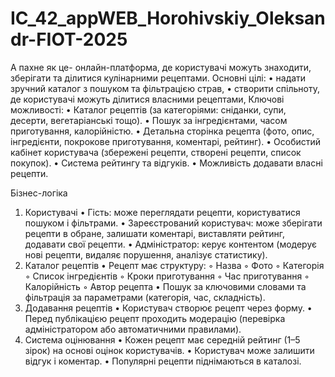 # IC_42_appWEB_Horohivskiy_Oleksandr-FIOT-2025
А пахне як це- онлайн-платформа, де користувачі можуть знаходити, зберігати та ділитися кулінарними рецептами.
Основні цілі:
    • надати зручний каталог з пошуком та фільтрацією страв,
    • створити спільноту, де користувачі можуть ділитися власними рецептами,
Ключові можливості:
    • Каталог рецептів (за категоріями: сніданки, супи, десерти, вегетаріанські тощо).
    • Пошук за інгредієнтами, часом приготування, калорійністю.
    • Детальна сторінка рецепта (фото, опис, інгредієнти, покрокове приготування, коментарі, рейтинг).
    • Особистий кабінет користувача (збережені рецепти, створені рецепти, список покупок).
    • Система рейтингу та відгуків.
    • Можливість додавати власні рецепти.

 Бізнес-логіка
1. Користувачі
    • Гість: може переглядати рецепти, користуватися пошуком і фільтрами.
    • Зареєстрований користувач: може зберігати рецепти в обране, залишати коментарі, виставляти рейтинг, додавати свої рецепти.
    • Адміністратор: керує контентом (модерує нові рецепти, видаляє порушення, аналізує статистику).
2. Каталог рецептів
    • Рецепт має структуру:
        ◦ Назва
        ◦ Фото
        ◦ Категорія
        ◦ Список інгредієнтів
        ◦ Кроки приготування
        ◦ Час приготування
        ◦ Калорійність
        ◦ Автор рецепта
    • Пошук за ключовими словами та фільтрація за параметрами (категорія, час, складність).
3. Додавання рецептів
    • Користувач створює рецепт через форму.
    • Перед публікацією рецепт проходить модерацію (перевірка адміністратором або автоматичними правилами).
4. Система оцінювання
    • Кожен рецепт має середній рейтинг (1–5 зірок) на основі оцінок користувачів.
    • Користувач може залишити відгук і коментар.
    • Популярні рецепти піднімаються в каталозі.
